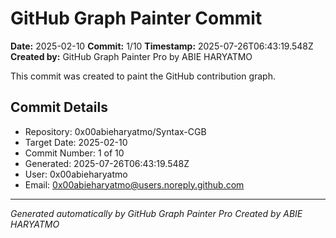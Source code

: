 # GitHub Graph Painter Commit

**Date:** 2025-02-10
**Commit:** 1/10
**Timestamp:** 2025-07-26T06:43:19.548Z
**Created by:** GitHub Graph Painter Pro by ABIE HARYATMO

This commit was created to paint the GitHub contribution graph.

## Commit Details
- Repository: 0x00abieharyatmo/Syntax-CGB
- Target Date: 2025-02-10
- Commit Number: 1 of 10
- Generated: 2025-07-26T06:43:19.548Z
- User: 0x00abieharyatmo
- Email: 0x00abieharyatmo@users.noreply.github.com

---
*Generated automatically by GitHub Graph Painter Pro*
*Created by ABIE HARYATMO*
